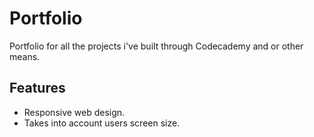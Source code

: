 # Portfolio

Portfolio for all the projects i've built through Codecademy and or other means.

## Features

- Responsive web design.
- Takes into account users screen size.


